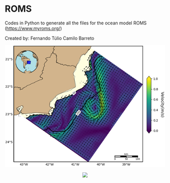 # ROMS

Codes in Python to generate all the files for the ocean model ROMS (https://www.myroms.org/)

Created by: Fernando Túlio Camilo Barreto

<p align="center">
  <img src="https://github.com/fernandotcbarreto/stuff/blob/main/vst.png">
</p>

<p align="center">
  <img src="https://github.com/fernandotcbarreto/stuff/blob/main/myimage2.gif">
</p>
